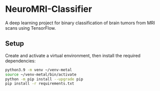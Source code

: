 # NeuroMRI-Classifier

A deep learning project for binary classification of brain tumors from MRI scans using TensorFlow.

## Setup

Create and activate a virtual environment, then install the required dependencies:

```bash
python3.9 -m venv ~/venv-metal
source ~/venv-metal/bin/activate
python -m pip install --upgrade pip
pip install -r requirements.txt
